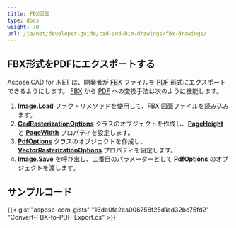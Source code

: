 ```yaml
---
title: FBX図面
type: docs
weight: 70
url: /ja/net/developer-guide/cad-and-bim-drawings/fbx-drawings/
---
```


## **FBX形式をPDFにエクスポートする**

Aspose.CAD for .NET は、開発者が [FBX](https://docs.fileformat.com/3d/fbx/) ファイルを [PDF](https://docs.fileformat.com/pdf/) 形式にエクスポートできるようにします。 [FBX](https://docs.fileformat.com/3d/fbx/) から [PDF](https://docs.fileformat.com/pdf/) への変換手法は次のように機能します。

1. [**Image.Load**](https://reference.aspose.com/cad/net/aspose.cad.image/load/methods/2) ファクトリメソッドを使用して、[FBX](https://docs.fileformat.com/3d/fbx/) 図面ファイルを読み込みます。
1. [**CadRasterizationOptions**](https://reference.aspose.com/cad/net/aspose.cad.imageoptions/cadrasterizationoptions) クラスのオブジェクトを作成し、[**PageHeight**](https://reference.aspose.com/cad/net/aspose.cad.imageoptions/vectorrasterizationoptions/properties/pageheight) と [**PageWidth**](https://reference.aspose.com/cad/net/aspose.cad.imageoptions/vectorrasterizationoptions/properties/pagewidth) プロパティを設定します。
1. [**PdfOptions**](https://reference.aspose.com/cad/net/aspose.cad.imageoptions/pdfoptions) クラスのオブジェクトを作成し、[**VectorRasterizationOptions**](https://reference.aspose.com/cad/net/aspose.cad.imageoptions/vectorrasterizationoptions) プロパティを設定します。
1. [**Image.Save**](https://reference.aspose.com/cad/net/aspose.cad/image/methods/save/index) を呼び出し、二番目のパラメーターとして [**PdfOptions**](https://reference.aspose.com/cad/net/aspose.cad.imageoptions/pdfoptions) のオブジェクトを渡します。

## サンプルコード

{{< gist "aspose-com-gists" "16de0fa2ea006758f25d1ad32bc75fd2" "Convert-FBX-to-PDF-Export.cs" >}}
